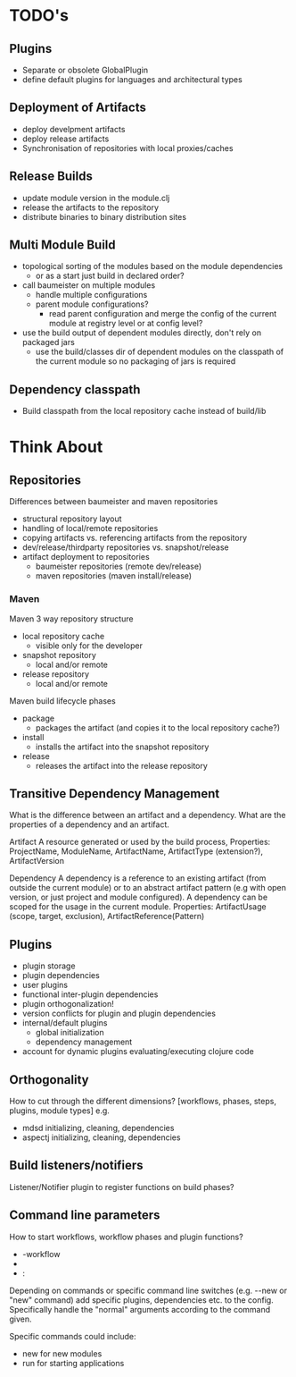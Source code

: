 TODO's
======

Plugins
-------
 * Separate or obsolete GlobalPlugin
 * define default plugins for languages and architectural types

Deployment of Artifacts
-----------------------
 * deploy develpment artifacts
 * deploy release artifacts
 * Synchronisation of repositories with local proxies/caches

Release Builds
--------------
 * update module version in the module.clj
 * release the artifacts to the repository
 * distribute binaries to binary distribution sites 

Multi Module Build
------------------
 * topological sorting of the modules based on the module dependencies
   * or as a start just build in declared order?
 * call baumeister on multiple modules
   * handle multiple configurations
   * parent module configurations?
     * read parent configuration and merge the config of the current module at registry level or at config level?
 * use the build output of dependent modules directly, don't rely on packaged jars
   * use the build/classes dir of dependent modules on the classpath of the current module so no packaging of jars is required 

Dependency classpath
--------------------
 * Build classpath from the local repository cache instead of build/lib

Think About
===========

Repositories
------------
Differences between baumeister and maven repositories
 * structural repository layout
 * handling of local/remote repositories
 * copying artifacts vs. referencing artifacts from the repository
 * dev/release/thirdparty repositories vs. snapshot/release
 * artifact deployment to repositories
   * baumeister repositories (remote dev/release)
   * maven repositories (maven install/release)

### Maven
Maven 3 way repository structure
 * local repository cache
   * visible only for the developer
 * snapshot repository
   * local and/or remote
 * release repository
   * local and/or remote

Maven build lifecycle phases
 * package
   * packages the artifact (and copies it to the local repository cache?)
 * install
   * installs the artifact into the snapshot repository
 * release 
   * releases the artifact into the release repository


Transitive Dependency Management
--------------------------------
What is the difference between an artifact and a dependency. What are the properties of a dependency and an artifact.

Artifact
A resource generated or used by the build process,
Properties: ProjectName, ModuleName, ArtifactName, ArtifactType (extension?), ArtifactVersion

Dependency
A dependency is a reference to an existing artifact (from outside the current module) or to an abstract artifact pattern
(e.g with open version, or just project and module configured).
A dependency can be scoped for the usage in the current module.
Properties: ArtifactUsage (scope, target, exclusion), ArtifactReference(Pattern)

Plugins
-------
 * plugin storage
 * plugin dependencies
 * user plugins
 * functional inter-plugin dependencies
 * plugin orthogonalization!
 * version conflicts for plugin and plugin dependencies
 * internal/default plugins
   * global initialization
   * dependency management
 * account for dynamic plugins evaluating/executing clojure code

Orthogonality
-------------
How to cut through the different dimensions?
[workflows, phases, steps, plugins, module types]
e.g.
 * mdsd initializing, cleaning, dependencies
 * aspectj initializing, cleaning, dependencies

Build listeners/notifiers
-------------------------
Listener/Notifier plugin to register functions on build phases?


Command line parameters
-----------------------
How to start workflows, workflow phases and plugin functions?

* <workflow-name>-workflow
* <phase-name>
* <plugin-name>:<function-name>


Depending on commands or specific command line switches (e.g. --new or "new" command) add specific plugins, dependencies etc. to the config.
Specifically handle the "normal" arguments according to the command given.

Specific commands could include:
 * new for new modules
 * run for starting applications
 